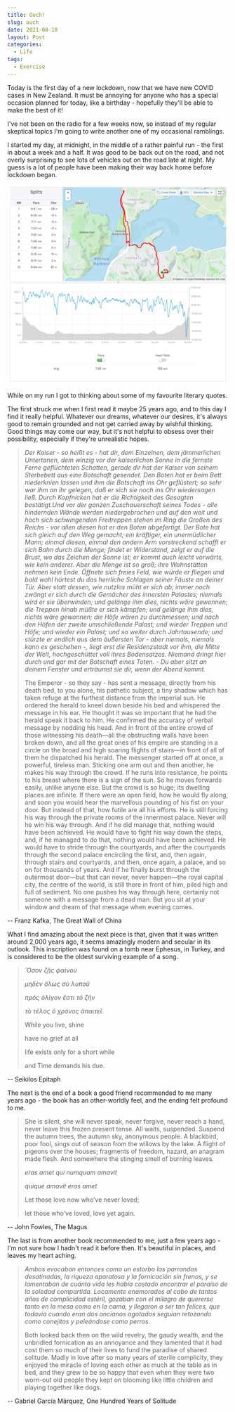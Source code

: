 ```yaml
---
title: Ouch!
slug: ouch
date: 2021-08-18
layout: Post
categories:
  - Life
tags:
  - Exercise
---
```


Today is the first day of a new lockdown, now that we have new COVID cases in New Zealand. It must be annoying for anyone who has a special occasion planned for today, like a birthday - hopefully they'll be able to make the best of it!

<!-- more -->

I've not been on the radio for a few weeks now, so instead of my regular skeptical topics I'm going to write another one of my occasional ramblings.

I started my day, at midnight, in the middle of a rather painful run - the first in about a week and a half. It was good to be back out on the road, and not overly surprising to see lots of vehicles out on the road late at night. My guess is a lot of people have been making their way back home before lockdown began.

![My Run](./Screenshot_5.jpg)

While on my run I got to thinking about some of my favourite literary quotes.

The first struck me when I first read it maybe 25 years ago, and to this day I find it really helpful. Whatever our dreams, whatever our desires, it's always good to remain grounded and not get carried away by wishful thinking. Good things may come our way, but it's not helpful to obsess over their possibility, especially if they're unrealistic hopes.

> _Der Kaiser - so heißt es - hat dir, dem Einzelnen, dem jämmerlichen Untertanen, dem winzig vor der kaiserlichen Sonne in die fernste Ferne geflüchteten Schatten, gerade dir hat der Kaiser von seinem Sterbebett aus eine Botschaft gesendet. Den Boten hat er beim Bett niederknien lassen und ihm die Botschaft ins Ohr geflüstert; so sehr war ihm an ihr gelegen, daß er sich sie noch ins Ohr wiedersagen ließ. Durch Kopfnicken hat er die Richtigkeit des Gesagten bestätigt.Und vor der ganzen Zuschauerschaft seines Todes - alle hindernden Wände werden niedergebrochen und auf den weit und hoch sich schwingenden Freitreppen stehen im Ring die Großen des Reichs - vor allen diesen hat er den Boten abgefertigt. Der Bote hat sich gleich auf den Weg gemacht; ein kräftiger, ein unermüdlicher Mann; einmal diesen, einmal den andern Arm vorstreckend schafft er sich Bahn durch die Menge; findet er Widerstand, zeigt er auf die Brust, wo das Zeichen der Sonne ist; er kommt auch leicht vorwärts, wie kein anderer. Aber die Menge ist so groß; ihre Wohnstätten nehmen kein Ende. Öffnete sich freies Feld, wie würde er fliegen und bald wohl hörtest du das herrliche Schlagen seiner Fäuste an deiner Tür. Aber statt dessen, wie nutzlos müht er sich ab; immer noch zwängt er sich durch die Gemächer des innersten Palastes; niemals wird er sie überwinden; und gelänge ihm dies, nichts wäre gewonnen; die Treppen hinab müßte er sich kämpfen; und gelänge ihm dies, nichts wäre gewonnen; die Höfe wären zu durchmessen; und nach den Höfen der zweite umschließende Palast; und wieder Treppen und Höfe; und wieder ein Palast; und so weiter durch Jahrtausende; und stürzte er endlich aus dem äußersten Tor - aber niemals, niemals kann es geschehen -, liegt erst die Residenzstadt vor ihm, die Mitte der Welt, hochgeschüttet voll ihres Bodensatzes. Niemand dringt hier durch und gar mit der Botschaft eines Toten. - Du aber sitzt an deinem Fenster und erträumst sie dir, wenn der Abend kommt._
>
> The Emperor - so they say - has sent a message, directly from his death bed, to you alone, his pathetic subject, a tiny shadow which has taken refuge at the furthest distance from the imperial sun. He ordered the herald to kneel down beside his bed and whispered the message in his ear. He thought it was so important that he had the herald speak it back to him. He confirmed the accuracy of verbal message by nodding his head. And in front of the entire crowd of those witnessing his death—all the obstructing walls have been broken down, and all the great ones of his empire are standing in a circle on the broad and high soaring flights of stairs—in front of all of them he dispatched his herald. The messenger started off at once, a powerful, tireless man. Sticking one arm out and then another, he makes his way through the crowd. If he runs into resistance, he points to his breast where there is a sign of the sun. So he moves forwards easily, unlike anyone else. But the crowd is so huge; its dwelling places are infinite. If there were an open field, how he would fly along, and soon you would hear the marvellous pounding of his fist on your door. But instead of that, how futile are all his efforts. He is still forcing his way through the private rooms of the innermost palace. Never will he win his way through. And if he did manage that, nothing would have been achieved. He would have to fight his way down the steps, and, if he managed to do that, nothing would have been achieved. He would have to stride through the courtyards, and after the courtyards through the second palace encircling the first, and, then again, through stairs and courtyards, and then, once again, a palace, and so on for thousands of years. And if he finally burst through the outermost door—but that can never, never happen—the royal capital city, the centre of the world, is still there in front of him, piled high and full of sediment. No one pushes his way through here, certainly not someone with a message from a dead man. But you sit at your window and dream of that message when evening comes.

-- Franz Kafka, The Great Wall of China

What I find amazing about the next piece is that, given that it was written around 2,000 years ago, it seems amazingly modern and secular in its outlook. This inscription was found on a tomb near Ephesus, in Turkey, and is considered to be the oldest surviving example of a song.

> _Ὅσον ζῇς φαίνου_
>
> _μηδὲν ὅλως σὺ λυποῦ_
>
> _πρὸς ὀλίγον ἔστι τὸ ζῆν_
>
> _τὸ τέλος ὁ χρόνος ἀπαιτεῖ._
>
> While you live, shine
>
> have no grief at all
>
> life exists only for a short while
>
> and Time demands his due.

-- Seikilos Epitaph

The next is the end of a book a good friend recommended to me many years ago - the book has an other-worldly feel, and the ending felt profound to me.

> She is silent, she will never speak, never forgive, never reach a hand, never leave this frozen present tense. All waits, suspended. Suspend the autumn trees, the autumn sky, anonymous people. A blackbird, poor fool, sings out of season from the willows by the lake. A flight of pigeons over the houses; fragments of freedom, hazard, an anagram made flesh. And somewhere the stinging smell of burning leaves.
>
> _eras amet qui numquam amavit_
>
> _quique amavit eras amet_
>
> Let those love now who’ve never loved;
>
> let those who’ve loved, love yet again.

-- John Fowles, The Magus

The last is from another book recommended to me, just a few years ago - I'm not sure how I hadn't read it before then. It's beautiful in places, and leaves my heart aching.

> _Ambos evocaban entonces como un estorbo las parrandas desatinadas, la riqueza aparatosa y la fornicación sin frenos, y se lamentaban de cuánta vida les había costado encontrar el paraíso de la soledad compartida. Locamente enamorados al cabo de tantos años de complicidad estéril, gozaban con el milagro de quererse tanto en la mesa como en la cama, y llegaron a ser tan felices, que todavía cuando eran dos ancianos agotados seguían retozando como conejitos y peleándose como perros._
>
> Both looked back then on the wild revelry, the gaudy wealth, and the unbridled fornication as an annoyance and they lamented that it had cost them so much of their lives to fund the paradise of shared solitude. Madly in love after so many years of sterile complicity, they enjoyed the miracle of loving each other as much at the table as in bed, and they grew to be so happy that even when they were two worn-out old people they kept on blooming like little children and playing together like dogs.

-- Gabriel Garcí­a Márquez, One Hundred Years of Solitude

